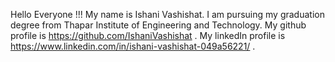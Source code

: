 Hello Everyone !!!
My name is Ishani Vashishat.
I am pursuing my graduation degree from Thapar Institute of Engineering and Technology.
My github profile is https://github.com/IshaniVashishat .
My linkedIn profile is https://www.linkedin.com/in/ishani-vashishat-049a56221/ .